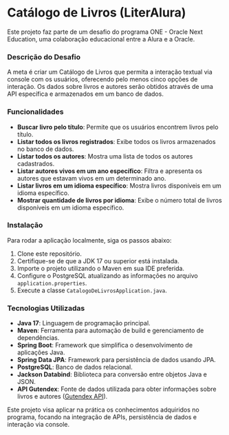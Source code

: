 # Catálogo de Livros (LiterAlura)

Este projeto faz parte de um desafio do programa ONE - Oracle Next Education, uma colaboração educacional entre a Alura e a Oracle.

### Descrição do Desafio

A meta é criar um Catálogo de Livros que permita a interação textual via console com os usuários, oferecendo pelo menos cinco opções de interação. Os dados sobre livros e autores serão obtidos através de uma API específica e armazenados em um banco de dados.

### Funcionalidades

- **Buscar livro pelo título**: Permite que os usuários encontrem livros pelo título.
- **Listar todos os livros registrados**: Exibe todos os livros armazenados no banco de dados.
- **Listar todos os autores**: Mostra uma lista de todos os autores cadastrados.
- **Listar autores vivos em um ano específico**: Filtra e apresenta os autores que estavam vivos em um determinado ano.
- **Listar livros em um idioma específico**: Mostra livros disponíveis em um idioma específico.
- **Mostrar quantidade de livros por idioma**: Exibe o número total de livros disponíveis em um idioma específico.

### Instalação

Para rodar a aplicação localmente, siga os passos abaixo:

1. Clone este repositório.
2. Certifique-se de que a JDK 17 ou superior está instalada.
3. Importe o projeto utilizando o Maven em sua IDE preferida.
4. Configure o PostgreSQL atualizando as informações no arquivo `application.properties`.
5. Execute a classe `CatalogoDeLivrosApplication.java`.

### Tecnologias Utilizadas

- **Java 17**: Linguagem de programação principal.
- **Maven**: Ferramenta para automação de build e gerenciamento de dependências.
- **Spring Boot**: Framework que simplifica o desenvolvimento de aplicações Java.
- **Spring Data JPA**: Framework para persistência de dados usando JPA.
- **PostgreSQL**: Banco de dados relacional.
- **Jackson Databind**: Biblioteca para conversão entre objetos Java e JSON.
- **API Gutendex**: Fonte de dados utilizada para obter informações sobre livros e autores ([Gutendex API](https://gutendex.com/)).

Este projeto visa aplicar na prática os conhecimentos adquiridos no programa, focando na integração de APIs, persistência de dados e interação via console.
